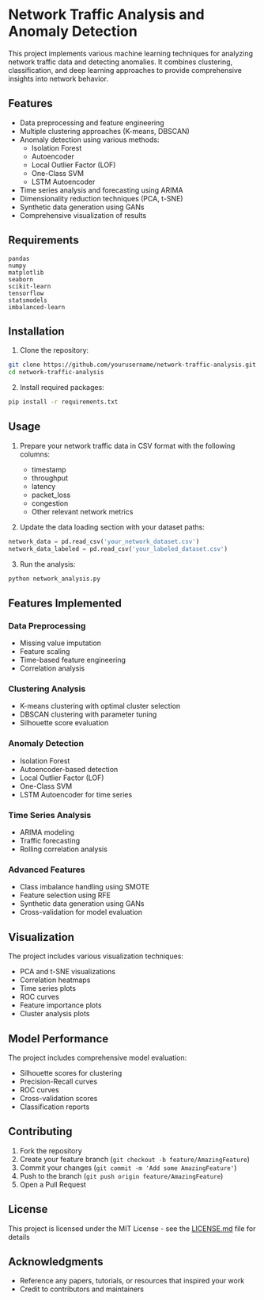 # Network Traffic Analysis and Anomaly Detection

This project implements various machine learning techniques for analyzing network traffic data and detecting anomalies. It combines clustering, classification, and deep learning approaches to provide comprehensive insights into network behavior.

## Features

- Data preprocessing and feature engineering
- Multiple clustering approaches (K-means, DBSCAN)
- Anomaly detection using various methods:
  - Isolation Forest
  - Autoencoder
  - Local Outlier Factor (LOF)
  - One-Class SVM
  - LSTM Autoencoder
- Time series analysis and forecasting using ARIMA
- Dimensionality reduction techniques (PCA, t-SNE)
- Synthetic data generation using GANs
- Comprehensive visualization of results

## Requirements

```
pandas
numpy
matplotlib
seaborn
scikit-learn
tensorflow
statsmodels
imbalanced-learn
```

## Installation

1. Clone the repository:
```bash
git clone https://github.com/yourusername/network-traffic-analysis.git
cd network-traffic-analysis
```

2. Install required packages:
```bash
pip install -r requirements.txt
```

## Usage

1. Prepare your network traffic data in CSV format with the following columns:
   - timestamp
   - throughput
   - latency
   - packet_loss
   - congestion
   - Other relevant network metrics

2. Update the data loading section with your dataset paths:
```python
network_data = pd.read_csv('your_network_dataset.csv')
network_data_labeled = pd.read_csv('your_labeled_dataset.csv')
```

3. Run the analysis:
```python
python network_analysis.py
```

## Features Implemented

### Data Preprocessing
- Missing value imputation
- Feature scaling
- Time-based feature engineering
- Correlation analysis

### Clustering Analysis
- K-means clustering with optimal cluster selection
- DBSCAN clustering with parameter tuning
- Silhouette score evaluation

### Anomaly Detection
- Isolation Forest
- Autoencoder-based detection
- Local Outlier Factor (LOF)
- One-Class SVM
- LSTM Autoencoder for time series

### Time Series Analysis
- ARIMA modeling
- Traffic forecasting
- Rolling correlation analysis

### Advanced Features
- Class imbalance handling using SMOTE
- Feature selection using RFE
- Synthetic data generation using GANs
- Cross-validation for model evaluation

## Visualization

The project includes various visualization techniques:
- PCA and t-SNE visualizations
- Correlation heatmaps
- Time series plots
- ROC curves
- Feature importance plots
- Cluster analysis plots

## Model Performance

The project includes comprehensive model evaluation:
- Silhouette scores for clustering
- Precision-Recall curves
- ROC curves
- Cross-validation scores
- Classification reports

## Contributing

1. Fork the repository
2. Create your feature branch (`git checkout -b feature/AmazingFeature`)
3. Commit your changes (`git commit -m 'Add some AmazingFeature'`)
4. Push to the branch (`git push origin feature/AmazingFeature`)
5. Open a Pull Request

## License

This project is licensed under the MIT License - see the [LICENSE.md](LICENSE.md) file for details

## Acknowledgments

- Reference any papers, tutorials, or resources that inspired your work
- Credit to contributors and maintainers

